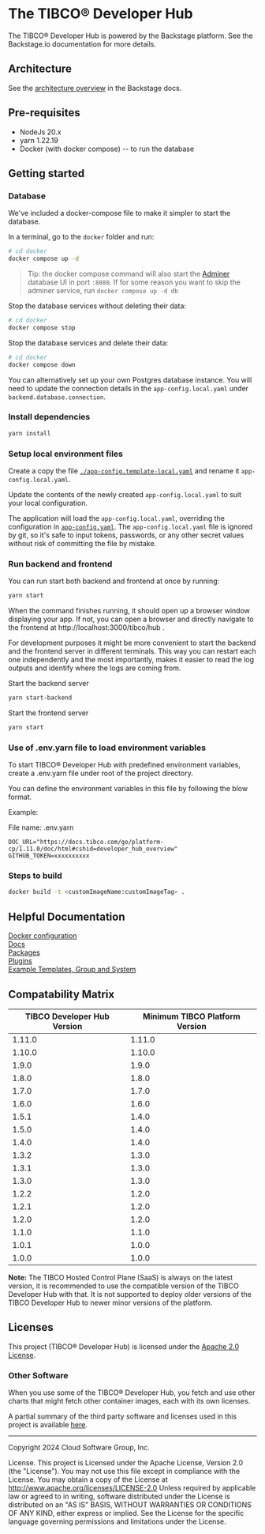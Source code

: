 # The TIBCO® Developer Hub

The TIBCO® Developer Hub is powered by the Backstage platform. See the Backstage.io documentation for more details.

## Architecture

See the [architecture overview](https://backstage.io/docs/overview/architecture-overview) in the Backstage docs.

## Pre-requisites

- NodeJs 20.x
- yarn 1.22.19
- Docker (with docker compose) -- to run the database

## Getting started

### Database

We've included a docker-compose file to make it simpler to start the database.

In a terminal, go to the `docker` folder and run:

```sh
# cd docker
docker compose up -d
```

> Tip: the docker compose command will also start the [Adminer](https://www.adminer.org) database UI in port `:8080`.
> If for some reason you want to skip the adminer service, run `docker compose up -d db`

Stop the database services without deleting their data:

```sh
# cd docker
docker compose stop
```

Stop the database services and delete their data:

```sh
# cd docker
docker compose down
```

You can alternatively set up your own Postgres database instance. You will need to update the connection details
in the `app-config.local.yaml` under `backend.database.connection`.

### Install dependencies

```sh
yarn install
```

### Setup local environment files

Create a copy the file [`./app-config.template-local.yaml`](./app-config.template-local.yaml) and rename it `app-config.local.yaml`.

Update the contents of the newly created `app-config.local.yaml` to suit your local configuration.

The application will load the `app-config.local.yaml`, overriding the configuration in [`app-config.yaml`](./app-config.yaml).
The `app-config.local.yaml` file is ignored by git, so it's safe to input tokens, passwords, or any other secret values without
risk of committing the file by mistake.

### Run backend and frontend

You can run start both backend and frontend at once by running:

```sh
yarn start
```

When the command finishes running, it should open up a browser window displaying your app. If not, you can open a browser and directly navigate to the frontend at http://localhost:3000/tibco/hub .

For development purposes it might be more convenient to start the backend and the frontend server in different terminals.
This way you can restart each one independently and the most importantly, makes it easier to read the log outputs and
identify where the logs are coming from.

Start the backend server

```sh
yarn start-backend
```

Start the frontend server

```sh
yarn start
```

### Use of .env.yarn file to load environment variables

To start TIBCO® Developer Hub with predefined environment variables, create a .env.yarn file under root of the project directory.

You can define the environment variables in this file by following the blow format.

Example:

File name: .env.yarn

```
DOC_URL="https://docs.tibco.com/go/platform-cp/1.11.0/doc/html#cshid=developer_hub_overview"
GITHUB_TOKEN=xxxxxxxxxx
```

### Steps to build

```sh
docker build -t <customImageName:customImageTag> .
```

## Helpful Documentation

[Docker configuration](./docker/README.md)\
[Docs](./docs/app-config-extensions.md)\
[Packages](./packages/README.md)\
[Plugins](./plugins/README.md)\
[Example Templates, Group and System](https://github.com/TIBCOSoftware/tibco-developer-hub/tree/main/tibco-examples/README.md)

## Compatability Matrix

| TIBCO Developer Hub Version | Minimum TIBCO Platform Version |
| --------------------------- |--------------------------------|
| 1.11.0                      | 1.11.0                         |
| 1.10.0                      | 1.10.0                         |
| 1.9.0                       | 1.9.0                          |
| 1.8.0                       | 1.8.0                          |
| 1.7.0                       | 1.7.0                          |
| 1.6.0                       | 1.6.0                          |
| 1.5.1                       | 1.4.0                          |
| 1.5.0                       | 1.4.0                          |
| 1.4.0                       | 1.4.0                          |
| 1.3.2                       | 1.3.0                          |
| 1.3.1                       | 1.3.0                          |
| 1.3.0                       | 1.3.0                          |
| 1.2.2                       | 1.2.0                          |
| 1.2.1                       | 1.2.0                          |
| 1.2.0                       | 1.2.0                          |
| 1.1.0                       | 1.1.0                          |
| 1.0.1                       | 1.0.0                          |
| 1.0.0                       | 1.0.0                          |

**Note:** The TIBCO Hosted Control Plane (SaaS) is always on the latest version, it is recommended to use the compatible version of the TIBCO Developer Hub with that. It is not supported to deploy older versions of the TIBCO Developer Hub to newer minor versions of the platform.

## Licenses

This project (TIBCO® Developer Hub) is licensed under the [Apache 2.0 License](LICENSE.TXT).

### Other Software

When you use some of the TIBCO® Developer Hub, you fetch and use other charts that might fetch other container images, each with its own licenses.

A partial summary of the third party software and licenses used in this project is available [here](./docs/third-party-software-licenses.txt).

---

Copyright 2024 Cloud Software Group, Inc.

License. This project is Licensed under the Apache License, Version 2.0 (the "License").
You may not use this file except in compliance with the License. You may obtain a copy of the License at http://www.apache.org/licenses/LICENSE-2.0
Unless required by applicable law or agreed to in writing, software distributed under the License is distributed on an "AS IS" BASIS, WITHOUT WARRANTIES OR CONDITIONS OF ANY KIND, either express or implied. See the License for the specific language governing permissions and limitations under the License.
